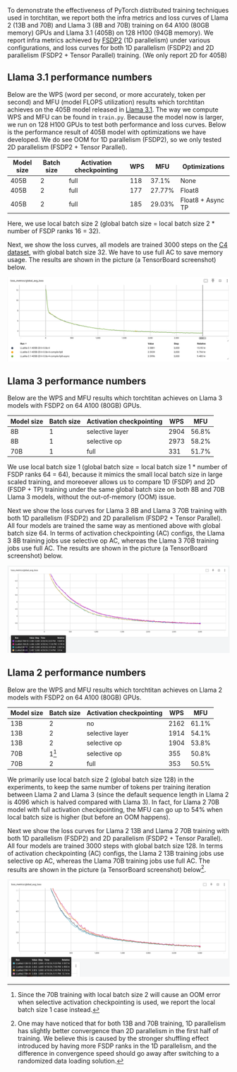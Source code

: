 To demonstrate the effectiveness of PyTorch distributed training techniques used in torchtitan, we report both the infra metrics and loss curves of Llama 2 (13B and 70B) and Llama 3 (8B and 70B) training on 64 A100 (80GB memory) GPUs and Llama 3.1 (405B) on 128 H100 (94GB memory).
We report infra metrics achieved by [FSDP2](fsdp.md) (1D parallelism) under various configurations, and loss curves for both 1D parallelism (FSDP2) and 2D parallelism (FSDP2 + Tensor Parallel) training. (We only report 2D for 405B)


## Llama 3.1 performance numbers

Below are the WPS (word per second, or more accurately, token per second) and MFU (model FLOPS utilization) results which torchtitan achieves on the 405B model released in [Llama 3.1](https://llama.meta.com/docs/model-cards-and-prompt-formats/llama3_1). The way we compute WPS and MFU can be found in `train.py`. Because the model now is larger, we run on 128 H100 GPUs to test both performance and loss curves. Below is the performance result of 405B model with optimizations we have developed. We do see OOM for 1D parallelism (FSDP2), so we only tested 2D parallelism (FSDP2 + Tensor Parallel).

| Model size | Batch size | Activation checkpointing | WPS | MFU | Optimizations |
| ----- | ----- | ----- | ----- | ----- | ----- |
| 405B | 2 | full | 118 | 37.1% | None
| 405B | 2 | full | 177 | 27.77% | Float8
| 405B | 2 | full | 185 | 29.03% | Float8 + Async TP

Here, we use local batch size 2 (global batch size = local batch size 2 * number of FSDP ranks 16 = 32).

Next, we show the loss curves, all models are trained 3000 steps on the [C4 dataset](https://huggingface.co/datasets/allenai/c4), with global batch size 32. We have to use full AC to save memory usage. The results are shown in the picture (a TensorBoard screenshot) below.

![image](../assets/images/llama3_1_405B_loss_curves.png)

## Llama 3 performance numbers

Below are the WPS and MFU results which torchtitan achieves on Llama 3 models with FSDP2 on 64 A100 (80GB) GPUs.

| Model size | Batch size | Activation checkpointing | WPS | MFU |
| ----- | ----- | ----- | ----- | ----- |
| 8B | 1 | selective layer | 2904 | 56.8% |
| 8B | 1 | selective op | 2973 | 58.2% |
| 70B | 1 | full | 331 | 51.7% |

We use local batch size 1 (global batch size = local batch size 1 * number of FSDP ranks 64 = 64), because it mimics the small local batch size in large scaled training, and moreoever allows us to compare 1D (FSDP) and 2D (FSDP + TP) training under the same global batch size on both 8B and 70B Llama 3 models, without the out-of-memory (OOM) issue.

Next we show the loss curves for Llama 3 8B and Llama 3 70B training with both 1D parallelism (FSDP2) and 2D parallelism (FSDP2 + Tensor Parallel). All four models are trained the same way as mentioned above with global batch size 64. In terms of activation checkpointing (AC) configs, the Llama 3 8B training jobs use selective op AC, whereas the Llama 3 70B training jobs use full AC. The results are shown in the picture (a TensorBoard screenshot) below.

![image](../assets/images/llama3_loss_curves.png)


## Llama 2 performance numbers

Below are the WPS and MFU results which torchtitan achieves on Llama 2 models with FSDP2 on 64 A100 (80GB) GPUs.

| Model size | Batch size | Activation checkpointing | WPS | MFU |
| ----- | ----- | ----- | ----- | ----- |
| 13B | 2 | no | 2162 | 61.1%	|
| 13B | 2 | selective layer | 1914 | 54.1% |
| 13B | 2 | selective op | 1904 | 53.8% |
| 70B | 1[^1] | selective op | 355 | 50.8% |
| 70B | 2 | full | 353 | 50.5% |

We primarily use local batch size 2 (global batch size 128) in the experiments, to keep the same number of tokens per training iteration between Llama 2 and Llama 3 (since the default sequence length in Llama 2 is 4096 which is halved compared with Llama 3). In fact, for Llama 2 70B model with full activation checkpointing, the MFU can go up to 54% when local batch size is higher (but before an OOM happens).

Next we show the loss curves for Llama 2 13B and Llama 2 70B training with both 1D parallelism (FSDP2) and 2D parallelism (FSDP2 + Tensor Parallel). All four models are trained 3000 steps with global batch size 128.
In terms of activation checkpointing (AC) configs, the Llama 2 13B training jobs use selective op AC, whereas the Llama 70B training jobs use full AC. The results are shown in the picture (a TensorBoard screenshot) below[^2].

![image](../assets/images/llama2_loss_curves.png)

[^1]: Since the 70B training with local batch size 2 will cause an OOM error when selective activation checkpointing is used, we report the local batch size 1 case instead.

[^2]: One may have noticed that for both 13B and 70B training, 1D parallelism has slightly better convergence than 2D parallelism in the first half of training. We believe this is caused by the stronger shuffling effect introduced by having more FSDP ranks in the 1D parallelism, and the difference in convergence speed should go away after switching to a randomized data loading solution.
